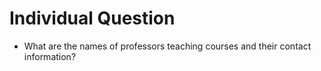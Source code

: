 # Individual Question

- What are the names of professors teaching courses and their contact information?